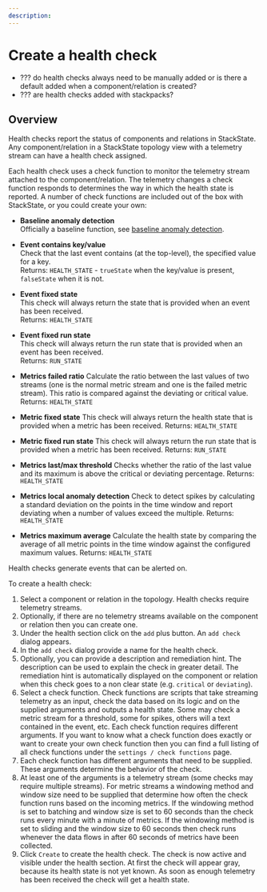 ```yaml
---
description: 
---
```


# Create a health check

- ??? do health checks always need to be manually added or is there a default added when a component/relation is created?
- ??? are health checks added with stackpacks?

## Overview

Health checks report the status of components and relations in StackState. Any component/relation in a StackState topology view with a telemetry stream can have a health check assigned. 

Each health check uses a check function to monitor the telemetry stream attached to the component/relation. The telemetry changes a check function responds to determines the way in which the health state is reported. A number of check functions are included out of the box with StackState, or you could create your own:

- **Baseline anomaly detection**<br />Officially a baseline function, see [baseline anomaly detection](/use/health-state-and-alerts/baselining.md).

- **Event contains key/value**<br />Check that the last event contains (at the top-level), the specified value for a key.<br />Returns: `HEALTH_STATE` - `trueState` when the key/value is present, `falseState` when it is not.<br />

- **Event fixed state**<br />This check will always return the state that is provided when an event has been received.<br />Returns: `HEALTH_STATE`<br />

- **Event fixed run state**<br />This check will always return the run state that is provided when an event has been received.<br />Returns: `RUN_STATE`<br />

- **Metrics failed ratio**
Calculate the ratio between the last values of two streams (one is the normal metric stream and one is the failed metric stream). This ratio is compared against the deviating or critical value.
Returns: `HEALTH_STATE`

- **Metric fixed state**
This check will always return the health state that is provided when a metric has been received.
Returns: `HEALTH_STATE`

- **Metric fixed run state**
This check will always return the run state that is provided when a metric has been received.
Returns: `RUN_STATE`

- **Metrics last/max threshold**
Checks whether the ratio of the last value and its maximum is above the critical or deviating percentage.
Returns: `HEALTH_STATE`

- **Metrics local anomaly detection**
Check to detect spikes by calculating a standard deviation on the points in the time window and report deviating when a number of values exceed the multiple.
Returns: `HEALTH_STATE`

- **Metrics maximum average**
Calculate the health state by comparing the average of all metric points in the time window against the configured maximum values.
Returns: `HEALTH_STATE`



Health checks generate events that can be alerted on. 

To create a health check:

1. Select a component or relation in the topology. Health checks require telemetry streams.
2. Optionally, if there are no telemetry streams available on the component or relation then you can create one.
3. Under the health section click on the `add` plus button. An `add check` dialog appears.
4. In the `add check` dialog provide a name for the health check.
5. Optionally, you can provide a description and remediation hint. The description can be used to explain the check in greater detail. The remediation hint is automatically displayed on the component or relation when this check goes to a non clear state \(e.g. `critical` or `deviating`\).
6. Select a check function. Check functions are scripts that take streaming telemetry as an input, check the data based on its logic and on the supplied arguments and outputs a health state. Some may check a metric stream for a threshold, some for spikes, others will a text contained in the event, etc. Each check function requires different arguments. If you want to know what a check function does exactly or want to create your own check function then you can find a full listing of all check functions under the `settings / check functions` page.
7. Each check function has different arguments that need to be supplied. These arguments determine the behavior of the check.
8. At least one of the arguments is a telemetry stream \(some checks may require multiple streams\). For metric streams a windowing method and window size need to be supplied that determine how often the check function runs based on the incoming metrics. If the windowing method is set to batching and window size is set to 60 seconds than the check runs every minute with a minute of metrics. If the windowing method is set to sliding and the window size to 60 seconds then check runs whenever the data flows in after 60 seconds of metrics have been collected.
9. Click `Create` to create the health check. The check is now active and visible under the health section. At first the check will appear gray, because its health state is not yet known. As soon as enough telemetry has been received the check will get a health state.